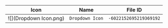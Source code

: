 | Icon | Name | File ID |
| ---  | ---  | ---     |
| ![](Dropdown Icon.png) | `Dropdown Icon` | `-6022152695219369192` |
